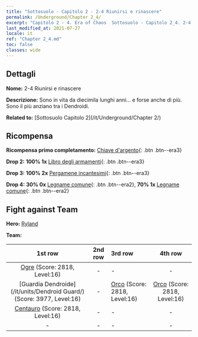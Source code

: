 ```yaml
---
title: "Sottosuolo - Capitolo 2 - 2-4 Riunirsi e rinascere"
permalink: /Underground/Chapter 2_4/
excerpt: "Capitolo 2 - 4. Era of Chaos  Sottosuolo - Capitolo 2_4. 2-4 Riunirsi e rinascere"
last_modified_at: 2021-07-27
locale: it
ref: "Chapter 2_4.md"
toc: false
classes: wide
---
```


## Dettagli

 **Nome:** 2-4 Riunirsi e rinascere

 **Descrizione:** Sono in vita da diecimila lunghi anni... e forse anche di più. Sono il più anziano tra i Dendroidi.

 **Related to:** [Sottosuolo Capitolo 2](/it/Underground/Chapter 2/)

## Ricompensa

 **Ricompensa primo completamento:** [Chiave d'argento](/ItemsIT/con_693/){: .btn .btn--era3}

 **Drop 2:** **100% 1x** [Libro degli armamenti](/ItemsIT/mat_18/){: .btn .btn--era3}

 **Drop 3:** **100% 2x** [Pergamene incantesimi](/ItemsIT/con_694/){: .btn .btn--era3}

 **Drop 4:** **30% 0x** [Legname comune](/ItemsIT/mat_7/){: .btn .btn--era2}, **70% 1x** [Legname comune](/ItemsIT/mat_7/){: .btn .btn--era2}


## Fight against Team
 **Hero:** [Ryland](/it/heroes/Ryland/)

 **Team:**


  | 1st row | 2nd row | 3rd row | 4th row |
  |:----:|:----:|:----|:----:|
  | [Ogre](/it/units/Ogre/) (Score: 2818, Level:16)  | - | - | - |
  | [Guardia Dendroide](/it/units/Dendroid Guard/) (Score: 3977, Level:16)  | - | [Orco](/it/units/Orc/) (Score: 2818, Level:16)  | [Orco](/it/units/Orc/) (Score: 2818, Level:16)  |
  | [Centauro](/it/units/Centaur/) (Score: 2818, Level:16)  | - | - | - |
  | - | - | - | - |


